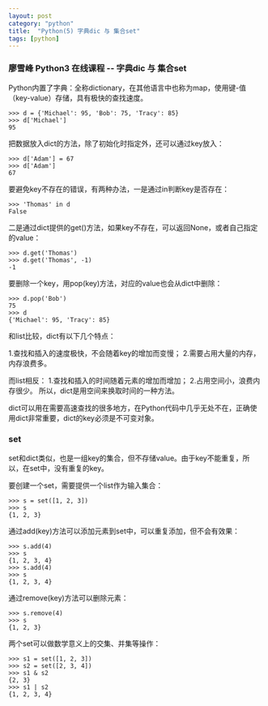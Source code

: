 ```yaml
---
layout: post
category: "python"
title:  "Python(5) 字典dic 与 集合set"
tags: [python]
---
```

### 廖雪峰 Python3 在线课程 -- 字典dic 与 集合set 
Python内置了字典：全称dictionary，在其他语言中也称为map，使用键-值（key-value）存储，具有极快的查找速度。
<!-- more -->
```
>>> d = {'Michael': 95, 'Bob': 75, 'Tracy': 85}
>>> d['Michael']
95
```
把数据放入dict的方法，除了初始化时指定外，还可以通过key放入：
```
>>> d['Adam'] = 67
>>> d['Adam']
67
```
要避免key不存在的错误，有两种办法，一是通过in判断key是否存在：
```
>>> 'Thomas' in d
False

```
二是通过dict提供的get()方法，如果key不存在，可以返回None，或者自己指定的value：

```
>>> d.get('Thomas')
>>> d.get('Thomas', -1)
-1
```
要删除一个key，用pop(key)方法，对应的value也会从dict中删除：
```
>>> d.pop('Bob')
75
>>> d
{'Michael': 95, 'Tracy': 85}

```
和list比较，dict有以下几个特点：

1.查找和插入的速度极快，不会随着key的增加而变慢；
2.需要占用大量的内存，内存浪费多。

而list相反：
1.查找和插入的时间随着元素的增加而增加；
2.占用空间小，浪费内存很少。
所以，dict是用空间来换取时间的一种方法。

dict可以用在需要高速查找的很多地方，在Python代码中几乎无处不在，正确使用dict非常重要，dict的key必须是不可变对象。

### set
set和dict类似，也是一组key的集合，但不存储value。由于key不能重复，所以，在set中，没有重复的key。

要创建一个set，需要提供一个list作为输入集合：

```
>>> s = set([1, 2, 3])
>>> s
{1, 2, 3}

```
通过add(key)方法可以添加元素到set中，可以重复添加，但不会有效果：

```
>>> s.add(4)
>>> s
{1, 2, 3, 4}
>>> s.add(4)
>>> s
{1, 2, 3, 4}
```
通过remove(key)方法可以删除元素：

```
>>> s.remove(4)
>>> s
{1, 2, 3}

```
两个set可以做数学意义上的交集、并集等操作：
```
>>> s1 = set([1, 2, 3])
>>> s2 = set([2, 3, 4])
>>> s1 & s2
{2, 3}
>>> s1 | s2
{1, 2, 3, 4}

```
